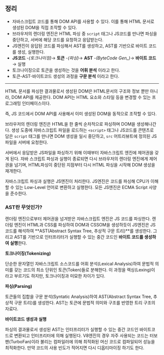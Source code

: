 ## 정리

- 자바스크립트 코드를 통해 DOM API를 사용할 수 있다. 이를 통해 HTML 문서로 생성된 DOM을 직접 조작할 수 있다.
- 브라우저의 렌더링 엔진은 HTML 파싱 중 `script` 태그나 JS코드를 만나면 파싱을 중단하고, 서버에 해당 코드를 요청하고 응답받는다.
- JS엔진이 응답된 코드를 파싱해서 AST를 생성하고, AST를 기반으로 바이트 코드를 생성, 실행한다.
- **JS코드** -*(토크나이징)*→ **토큰** -*(파싱)*→ **AST** -*(ByteCode Gen_)*→ **바이트 코드** → 실행
- 토크나이징으로 토큰을 생성하는 것을 **어휘 분석** 이라고 한다.
- 토큰-AST-바이트코드 생성의 과정을 **구문 분석** 이라고 한다.

---

HTML 문서를 파싱한 결과물로서 생성된 DOM은 HTML문서의 구조와 정보 뿐만 아니라, DOM API를 제공한다. DOM API는 HTML 요소와 스타일 등을 변경할 수 있는 프로그래밍 인터페이스이다.

즉, JS 코드에서 DOM API를 사용해서 이미 생성된 DOM을 동적으로 조작할 수 있다.

브라우저의 렌더링 엔진은 HTML을 한 줄씩 순차적으로 파싱하며 DOM을 생성해나간다. 생성 도중에 자바스크립트 파일을 로드하는 `<script>` 태그나 JS코드를 콘텐츠로 담은 `script` 태그를 만나면 DOM 생성을 일시 중단하고, `src` 어트리뷰트에 정의된 JS파일을 서버에 요청한다.

서버에서 응답받은 JS파일을 파싱하기 위해 이때부터 자바스크립트 엔진에 제어권을 갖게 된다. 자바 스크립트 파싱과 실행이 종료되면 다시 브라우저의 렌더링 엔진에게 제어권을 넘기며, HTML파싱이 중단된 지점부터 다시 HTML 파싱을 시작해 DOM 생성을 재개한다.

자바스크립트 파싱과 실행은 JS엔진이 처리한다. JS엔진은 코드를 파싱해 CPU가 이해할 수 있는 Low-Level 언어로 변환하고 실행한다. 모든 JS엔진은 ECMA Script 사양을 준수한다.

### AST란 무엇인가?

렌더링 엔진으로부터 제어권을 넘겨받은 자바스크립트 엔진은 JS 코드를 파싱한다. 렌더링 엔진이 HTML과 CSS를 파싱하여 DOM과 CSSOM을 생성하듯이 JS엔진은 JS코드를 해석하여 **AST(Abstract Syntax Tree, 추상적 구문 트리)**를 생성한다. 그리고 AST를 기반으로 인터프리터가 실행할 수 있는 중간 코드인 **바이트 코드를 생성하여 실행**한다.


**토크나이징(Tokenizing)**

단순한 문자열인 자바스크립트 소스코드를 어휘 분석(Lexical Analysis)하여 문법적 의미를 갖는 코드의 최소 단위인 토큰(Token)들로 분해한다. 이 과정을 렉싱(Lexing)이라고 부르기도 하지만, 토크나이징과 미묘한 차이가 있다.

**파싱(Parsing)**

토큰들의 집합을 구문 분석(Syntatic Analysis)하여 AST(Abstract Syntax Tree, 추상적 구문 트리)를 생성한다. AST는 토큰에 문법적 의미와 구조를 반영한 트리 구조의 자료다. 

**바이트코드 생성과 실행**

파싱의 결과물로서 생성된 AST는 인터프리터가 실행할 수 있는 중간 코드인 바이트코드로 변환되고 인터프리터에 의해 실행된다. V8엔진의 경우 자주 사용되는 코드는 터보팬(TurboFan)이라 불리는 컴파일러에 의해 최적화된 머신 코드로 컴파일되어 성능을 최적화한다. 만약 코드의 사용 빈도가 적어지면 다시 디옵티마이징 하기도 한다.
